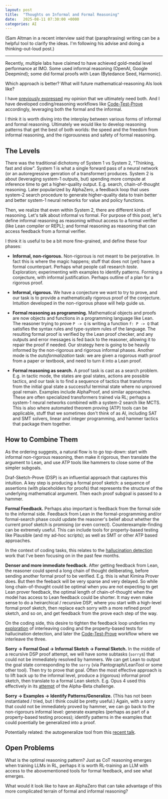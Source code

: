 ```yaml
---
layout: post
title:  "Thoughts on Informal and Formal Reasoning"
date:   2025-08-11 07:30:00 +0000
categories: AI
---
```


(Sam Altman in a recent interview said that (paraphrasing) writing can be a helpful tool to clarify the ideas.  I'm following his advise and doing a thinking-out-loud post.)

---

Recently, multiple labs have claimed to have achieved gold-medal level performance at IMO. 
Some used informal reasoning (OpenAI, Google Deepmind); some did formal proofs with Lean (Bytedance Seed, Harmonic).

Which approach is better? What will future  mathematical-reasoning AIs look like?

I have [previously expressed](https://gasstationmanager.github.io/ai/2025/02/13/leantool.html) my opinion that we ultimately need both. And I have developed coding/reasoning workflows like [Code-Test-Prove](https://gasstationmanager.github.io/ai/2025/06/08/proving-alphabeta.html) accordingly, leveraging both the formal and the informal.

I think it is worth diving into the interplay between various forms of informal and formal reasoning. Ultimately we would like to develop reasoning patterns that get the best of both worlds: the speed and the freedom from informal reasoning, and the rigorousness and safety of formal reasoning. 

## The Levels

There was the traditional dichotomy of System 1 vs System 2, "Thinking, fast and slow".
System 1 is what a single forward pass of a neural network (or an autoregressive genration of a transformer) produces. System 2 is about (leveraging system-1 outputs, but) spending more compute at inference time to get a higher-quality output. E.g. search, chain-of-thought reasoning.
Later popularized by AlphaZero, a feedback loop that uses system-2 search procedure to generate higher-quality data to train better and better system-1 neural networks for value and policy functions.


Then, we realize that even within System 2, there are different kinds of reasoning.
Let's talk about informal vs formal. For purpose of this post, let's define informal reasoning 
as reasoning without access to a formal verifier (like Lean compiler or REPL); and formal reasoning as reasoning that 
can access  feedback from a formal verifier.

I think it is useful to be a bit more fine-grained, and define these four phases:

- **Informal, non-rigorous.**
Non-rigorous is not meant to be perjorative. In fact this is where the magic happens; stuff that does not (yet) have a formal counterpart. Perhaps what people call research *taste*.
Exploration; experimenting with examples to identify patterns. 
Forming a conjecture, with informal justification. Perhaps outline of a plan for a rigorous proof.

- **Informal, rigorous.**
We have a conjecture we want to try to prove, and our task is to provide a mathematically rigorous proof of the conjecture. Intuition developed in the non-rigorous phase will help guide us.

- **Formal reasoning as programming.**
Mathematical objects and proofs are now objects and functions in a programming language like Lean.
The reasoner trying to prove `P -> Q` is writing a function `f: P -> Q` that satisfies the syntax rules and type-system rules of the language. 
The resulting formal proof is verified by the Lean proof checker, and any outputs and error messages is fed back to the reasoner, allowing it to repair the proof if needed.
Our strategy here is going to be heavily informed by the non-rigorous and rigorous informal phases. Another mode is the *autoformalization* task: we are given a rogorous math proof from a paper or textbook, and need to turn it into a Lean proof.

- **Formal reasoning as search.** 
A proof task is cast as a search problem. E.g. in tactic mode, the states are goal states, actions are possible tactics, and our task is to find a sequence of tactics that transforms from the initial goal state a successful terminal state where no unproved goal remain.
Examples include AlphaProof, and similar approaches. These are often specialized transformers trained via RL; perhaps a system-1 neural networks combined with a system-2 search like MCTS.
This is also where automated theorem proving (ATP) tools can be applicable, stuff that we sometimes don't think of as AI, including SAT and SMT solvers, linear and integer programming, and hammer tactics that package them together.


## How to Combine Them

As the ordering suggests, a natural flow is to go top-down: start with informal non-rigorous reasoning, then make it rigorous, then translate the argument to Lean, 
and use ATP tools like hammers to close some of the simpler subgoals.

Draf-Sketch-Prove (DSP) is an influential approach that captures this intuition. A key step is producing a formal proof sketch: a sequence of assertions (with placeholders for proofs) that represents the structure of the underlying mathematical argument. Then each proof subgoal is passed to a hammer.

**Formal Feedback.** Perhaps also important is feedback from the formal side to the informal side. 
Feedback from Lean in the formal-programming  and/or formal-search phase could 
update the reasoner's belief about whether the current proof sketch is promising (or even correct).
Counterexample-finding can be extremely useful. 
This can include tools for property-based testing like Plausible (and my ad-hoc scripts);
as well as SMT or other ATP based approaches.

In the context of coding tasks, this relates to the [hallucination detection](https://gasstationmanager.github.io/ai/2025/01/22/hallucination.html) work that I've been focusing on in the past few months.

**Denser and more immediate feedback.**
After getting feedback from Lean, the reasoner could spend a long chain of thought deliberating,
before sending another formal proof to be verified. E.g. this is what Kimina Prover does.
But then the feeback will be very sparse and very delayed.
So while long chain-of-thought could be optimal when you are not expecting to get Lean prover feedback,
the optimal length of chain-of-thought when the model has access to Lean feedback could be shorter.
It may even make sense to do a heirarchical / recursive DSP, where you start with a high-level formal proof sketch, then replace each sorry with a more refined proof sketch, and so on, and get feedback from the prove each step of the way.

On the coding side, this desire to tighten the feedback loop underlies my [exploration](https://gasstationmanager.github.io/ai/2025/03/28/alphabeta.html) of interleaving coding and the property-based tests for hallucination detection,
and later the [Code-Test-Prove](https://gasstationmanager.github.io/ai/2025/06/08/proving-alphabeta.html) workflow where we interleave the three. 


**Sorry -> Formal Goal -> Informal Sketch -> Formal Sketch.**
In the middle of a recursive DSP proof attempt, we will have some subtasks (`sorry`s) 
that could not be immediately resolved by hammers. 
We can get Lean to output the goal state corresponding to the `sorry` (via Pantograph/LeanTool or some other tool). Then try to prove that goal. 
Often the most effective approach is to lift back up to the informal level, produce a (rigorous) informal proof sketch, then translate to a formal Lean sketch.
E.g. Opus 4 used this effectively in its [attempt](https://gasstationmanager.github.io/ai/2025/07/06/leantool-updates.html) of the Alpha-Beta challenge.

**Sorry -> Examples -> Identify Patterns/Generalize.**
(This has not been instantiated / tried, but I think could be pretty useful.)
Again, with a sorry that could not be immediately proved by hammer, we can go back to the non-rigorours informal level:
generate examples (perhaps as part of a property-based testing process);
identify patterns in the examples that could poentially be generalized into a proof.

Potentially related: the autogeneralize tool from this [recent talk](https://www.newton.ac.uk/seminar/46714/).

## Open Problems

What is the optimal reasoning pattern? Just as CoT reasoning emerges when training LLMs in RL, 
perhaps it is worth RL-training an LLM with access to the abovementioned tools for formal feedback, and see what emerges.

What would it look like to have an AlphaZero  that can take advantage of this more complicated terrain of formal and informal reasoning?

